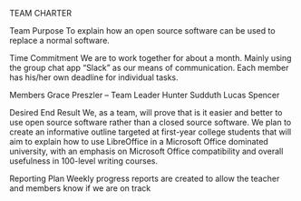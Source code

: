 TEAM CHARTER

Team Purpose
To explain how an open source software can be used to replace a normal software.

Time Commitment
We are to work together for about a month. 
Mainly using the group chat app “Slack” as our means of communication. 
Each member has his/her own deadline for individual tasks.

Members
Grace Preszler – Team Leader
Hunter Sudduth
Lucas Spencer

Desired End Result
We, as a team, will prove that is it easier and better to use open source software rather than a closed source software. 
We plan to create an informative outline targeted at first-year college students that will aim to explain how to use LibreOffice in a Microsoft Office dominated university, with an emphasis on Microsoft Office compatibility and overall usefulness in 100-level writing courses.

Reporting Plan
Weekly progress reports are created to allow the teacher and members know if we are on track

